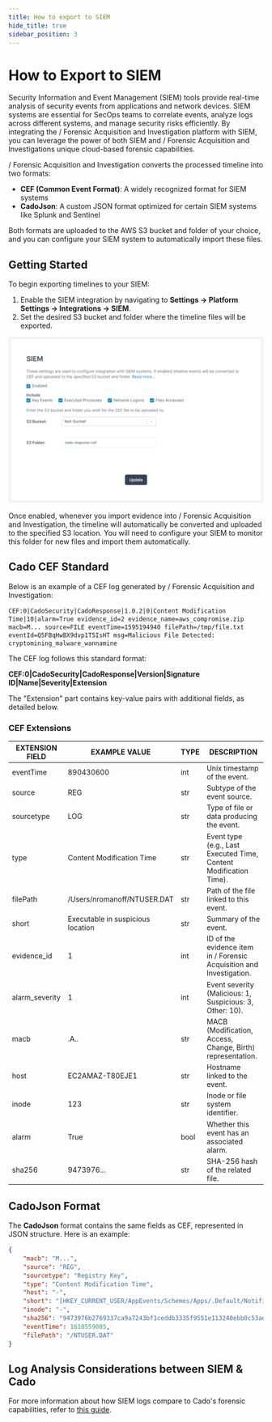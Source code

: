 ```yaml
---
title: How to export to SIEM
hide_title: true
sidebar_position: 3
---
```


# How to Export to SIEM

Security Information and Event Management (SIEM) tools provide real-time analysis of security events from applications and network devices. SIEM systems are essential for SecOps teams to correlate events, analyze logs across different systems, and manage security risks efficiently. By integrating the / Forensic Acquisition and Investigation platform with SIEM, you can leverage the power of both SIEM and / Forensic Acquisition and Investigations unique cloud-based forensic capabilities.

/ Forensic Acquisition and Investigation converts the processed timeline into two formats:

- **CEF (Common Event Format)**: A widely recognized format for SIEM systems
- **CadoJson**: A custom JSON format optimized for certain SIEM systems like Splunk and Sentinel

Both formats are uploaded to the AWS S3 bucket and folder of your choice, and you can configure your SIEM system to automatically import these files.

## Getting Started

To begin exporting timelines to your SIEM:

1. Enable the SIEM integration by navigating to **Settings -> Platform Settings -> Integrations -> SIEM**.
2. Set the desired S3 bucket and folder where the timeline files will be exported.

![SIEM Settings in Cado](/img/siem-settings.png)

Once enabled, whenever you import evidence into / Forensic Acquisition and Investigation, the timeline will automatically be converted and uploaded to the specified S3 location. You will need to configure your SIEM to monitor this folder for new files and import them automatically.

## Cado CEF Standard

Below is an example of a CEF log generated by / Forensic Acquisition and Investigation:

```
CEF:0|CadoSecurity|CadoResponse|1.0.2|0|Content Modification Time|10|alarm=True evidence_id=2 evidence_name=aws_compromise.zip macb=M... source=FILE eventTime=1595194940 filePath=/tmp/file.txt eventId=Q5FBqHwBX9dvp1T5IsHT msg=Malicious File Detected: cryptomining_malware_wannamine
```

The CEF log follows this standard format:

**CEF:0|CadoSecurity|CadoResponse|Version|Signature ID|Name|Severity|Extension**

The "Extension" part contains key-value pairs with additional fields, as detailed below.

### CEF Extensions

| EXTENSION FIELD | EXAMPLE VALUE | TYPE | DESCRIPTION |
| --------------- | ------------- | ---- | ----------- |
| eventTime       | 890430600     | int  | Unix timestamp of the event. |
| source          | REG           | str  | Subtype of the event source. |
| sourcetype      | LOG           | str  | Type of file or data producing the event. |
| type            | Content Modification Time | str | Event type (e.g., Last Executed Time, Content Modification Time). |
| filePath        | /Users/nromanoff/NTUSER.DAT | str | Path of the file linked to this event. |
| short           | Executable in suspicious location | str | Summary of the event. |
| evidence_id     | 1             | int  | ID of the evidence item in / Forensic Acquisition and Investigation. |
| alarm_severity  | 1             | int  | Event severity (Malicious: 1, Suspicious: 3, Other: 10). |
| macb            | .A..          | str  | MACB (Modification, Access, Change, Birth) representation. |
| host            | EC2AMAZ-T80EJE1 | str | Hostname linked to the event. |
| inode           | 123           | str  | Inode or file system identifier. |
| alarm           | True          | bool | Whether this event has an associated alarm. |
| sha256          | 9473976... | str | SHA-256 hash of the related file. |

## CadoJson Format

The **CadoJson** format contains the same fields as CEF, represented in JSON structure. Here is an example:

```json
{
	"macb": "M...",
	"source": "REG",
	"sourcetype": "Registry Key",
	"type": "Content Modification Time",
	"host": "-",
	"short": "[HKEY_CURRENT_USER/AppEvents/Schemes/Apps/.Default/Notification.Proximity] (empty)",
	"inode": "-",
	"sha256": "9473976b2769337ca9a7243bf1ceddb3335f9551e113240ebb0c53ae789878d5",
	"eventTime": 1610559005,
	"filePath": "/NTUSER.DAT"
}
```

## Log Analysis Considerations between SIEM & Cado

For more information about how SIEM logs compare to Cado's forensic capabilities, refer to [this guide](/cado/discovery-import/data-types/logs#log-analysis-considerations).
